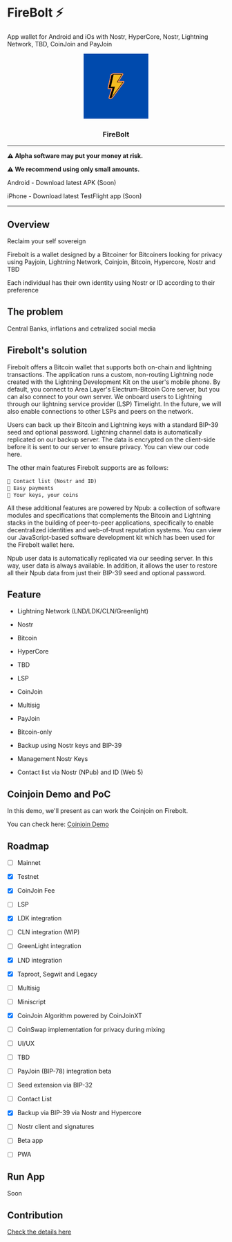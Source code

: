 # FireBolt ⚡

App wallet for Android  and iOs with Nostr, HyperCore, Nostr, Lightning Network, TBD, CoinJoin and PayJoin

<p align="center">
  <a href="https://github.com/AreaLayer/FireBolt" title="AreaLayer">
    <img alt="FireBolt" src="./src/assets/firebolt_logo_readme.png" width="150"></img>
  </a>
</p>

<h3 align="center">FireBolt</h3>


---

**⚠️ Alpha software may put your money at risk.**

**⚠️ We recommend using only small amounts.**

 Android - Download latest APK (Soon)

iPhone - Download latest TestFlight app (Soon)

---
## Overview

Reclaim your self sovereign

Firebolt is a wallet designed by a Bitcoiner for Bitcoiners looking for privacy using Payjoin, Lightning Network, Coinjoin, Bitcoin, Hypercore, Nostr and TBD

Each individual has their own identity using Nostr or ID according to their preference

## The problem

Central Banks, inflations and cetralized social media

## Firebolt's solution

Firebolt offers a Bitcoin wallet that supports both on-chain and lightning transactions. The application runs a custom, non-routing Lightning node created with the Lightning Development Kit on the user's mobile phone. By default, you connect to Area Layer's Electrum-Bitcoin Core server, but you can also connect to your own server. We onboard users to Lightning through our lightning service provider (LSP) Timelight. In the future, we will also enable connections to other LSPs and peers on the network.

Users can back up their Bitcoin and Lightning keys with a standard BIP-39 seed and optional password. Lightning channel data is automatically replicated on our backup server. The data is encrypted on the client-side before it is sent to our server to ensure privacy. You can view our code here.

The other main features Firebolt supports are as follows:

    📱 Contact list (Nostr and ID)
    💸 Easy payments
    🔑 Your keys, your coins

All these additional features are powered by Npub: a collection of software modules and specifications that complements the Bitcoin and Lightning stacks in the building of peer-to-peer applications, specifically to enable decentralized identities and web-of-trust reputation systems. You can view our JavaScript-based software development kit which has been used for the Firebolt wallet here.

Npub user data is automatically replicated via our seeding server. In this way, user data is always available. In addition, it allows the user to restore all their Npub data from just their BIP-39 seed and optional password.

## Feature

- Lightning Network (LND/LDK/CLN/Greenlight)

- Nostr

- Bitcoin

- HyperCore 

- TBD

- LSP

- CoinJoin 

- Multisig 

- PayJoin

- Bitcoin-only

- Backup using Nostr keys and BIP-39

- Management Nostr Keys

- Contact list via Nostr (NPub) and ID (Web 5)

## Coinjoin Demo and PoC

In this demo, we'll present as can work the Coinjoin on Firebolt.

You can check here: [Coinjoin Demo](https://github.com/AreaLayer/Coinjoin-PoC-demo)

## Roadmap

- [ ] Mainnet

- [X] Testnet

- [X] CoinJoin Fee

- [ ] LSP

- [x] LDK integration 

- [ ] CLN integration (WIP)

- [ ] GreenLight integration

- [X] LND integration

- [X] Taproot, Segwit and Legacy

- [ ] Multisig

- [ ] Miniscript

- [x] CoinJoin Algorithm powered by CoinJoinXT

- [ ] CoinSwap implementation for privacy during mixing

- [ ] UI/UX

- [ ] TBD 

- [ ] PayJoin (BIP-78) integration beta

- [ ] Seed extension via BIP-32

- [ ] Contact List

- [x] Backup via BIP-39 via Nostr and Hypercore

- [ ] Nostr client and signatures 

- [ ] Beta app

- [ ] PWA

## Run App 

Soon

## Contribution

[Check the details here](https://github.com/AreaLayer/FireBolt/blob/main/CONTRIBUTING.md)
